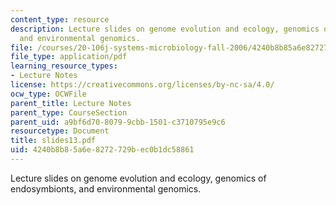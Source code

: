 ```yaml
---
content_type: resource
description: Lecture slides on genome evolution and ecology, genomics of endosymbionts,
  and environmental genomics.
file: /courses/20-106j-systems-microbiology-fall-2006/4240b8b85a6e8272729bec0b1dc58861_slides13.pdf
file_type: application/pdf
learning_resource_types:
- Lecture Notes
license: https://creativecommons.org/licenses/by-nc-sa/4.0/
ocw_type: OCWFile
parent_title: Lecture Notes
parent_type: CourseSection
parent_uid: a9bf6d70-8079-9cbb-1501-c3710795e9c6
resourcetype: Document
title: slides13.pdf
uid: 4240b8b8-5a6e-8272-729b-ec0b1dc58861
---
```

Lecture slides on genome evolution and ecology, genomics of endosymbionts, and environmental genomics.